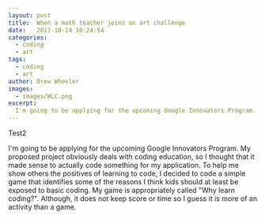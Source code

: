 ```yaml
---
layout: post
title:  When a math teacher joins an art challenge
date:   2017-10-14 10:24:54
categories:
  - coding
  - art
tags:
  - coding
  - art
author: Drew Wheeler
images:
  - images/WLC.png
excerpt:
  I'm going to be applying for the upcoming Google Innovators Program. My proposed project obviously deals with coding education. To help me show others the positives of learning to code I decided to code a simple game that identifies some of the reasons I think kids should at least be exposed to basic coding. My game is appropriately called "Why learn coding?".
---
```



<div id="myCanvas" style="width:100%;">
  Test2
</div>
<script src="/javascripts/p5Sketches/art_challenge_line.js" type="text/javascript"></script>

I'm going to be applying for the upcoming Google Innovators Program. My proposed project obviously deals with coding education, so I thought that it made sense to actually code something for my application. To help me show others the positives of learning to code, I decided to code a simple game that identifies some of the reasons I think kids should at least be exposed to basic coding. My game is appropriately called "Why learn coding?". Although, it does not keep score or time so I guess it is more of an activity than a game.<br><br>